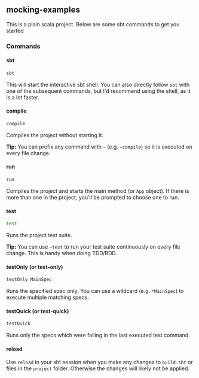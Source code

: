 ## mocking-examples

This is a plain scala project. Below are some sbt commands to get you started

### Commands

#### sbt

  ```bash
  sbt
  ```

This will start the interactive sbt shell. You can also directly follow `sbt` with one of the subsequent commands, but
I'd recommend using the shell, as it is a lot faster.


#### compile

  ```bash
  compile
  ```

Compiles the project without starting it. 

**Tip:** You can prefix any command with `~` (e.g. `~compile`) so it is executed on every file change.


#### run

  ```bash
  run
  ```

Compiles the project and starts the main method (or `App` object). If there is more than one in the project, you'll
be prompted to choose one to run.


#### test

  ```bash
  test
  ```

Runs the project test suite.

**Tip:** You can use `~test` to run your test suite continuously on every file change. This is handy when doing TDD/BDD.


#### testOnly (or test-only)

  ```bash
  testOnly MainSpec
  ```

Runs the specified spec only. You can use a wildcard (e.g. `*MainSpec`) to execute multiple matching specs.


#### testQuick (or test-quick)

  ```bash
  testQuick
  ```

Runs only the specs which were failing in the last executed test command.


#### reload

Use `reload` in your sbt session when you make any changes to `build.sbt` 
or files in the `project` folder. Otherwise the changes will likely not be applied.
